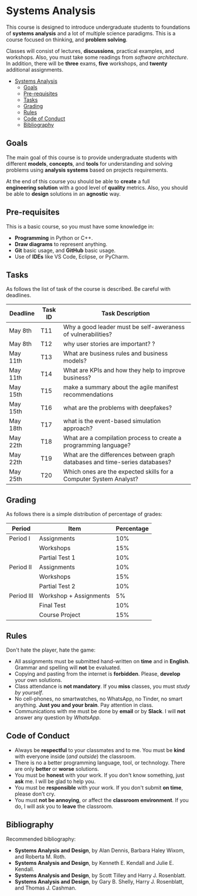 # Systems Analysis

This course is designed to introduce undergraduate students to foundations of 
__systems analysis__ and a lot of multiple science paradigms.
This is a course focused on thinking, and __problem solving__. 

Classes will consist of lectures, __discussions__, practical examples, and workshops. 
Also, you must take some readings from _software architecture_.
In addition, there will be __three__ exams, 
__five__ workshops, and __twenty__ additional assignments. 


- [Systems Analysis](#systems-analysis)
  - [Goals](#goals)
  - [Pre-requisites](#pre-requisites)
  - [Tasks](#tasks)
  - [Grading](#grading)
  - [Rules](#rules)
  - [Code of Conduct](#code-of-conduct)
  - [Bibliography](#bibliography)


## Goals

The main goal of this course is to provide undergraduate students with different __models__, 
__concepts__, and __tools__ for understanding and solving problems using 
__analysis systems__ based on projects requirements.

At the end of this course you should be able to __create__ a full  
__engineering solution__ with a good level of __quality__ metrics. 
Also, you should be able to __design__ solutions in an __agnostic__ way.

## Pre-requisites

This is a basic course, so you must have some knowledge in:
- __Programming__ in Python or C++.
- __Draw diagrams__ to represent anything.
- __Git__ basic usage, and __GitHub__ basic usage.
- Use of __IDEs__ like VS Code, Eclipse, or PyCharm.

## Tasks

As follows the list of task of the course is described. Be careful with deadlines.

| Deadline   | Task ID  |   Task Description                                                            | 
| ---------- | -------- |   --------------------------------------------------------------------------- | 
| May 8th    | T11      |   Why a good leader must be self-aweraness of vulnerabilities?                | 
| May 8th    | T12      |   why user stories are important?            ?                                | 
| May 11th   | T13      |   What are business rules and business models?                                | 
| May 11th   | T14      |   What are KPIs and how they help to improve business?                        | 
| May 15th   | T15      |   make a summary about the agile manifest recommendations                     | 
| May 15th   | T16      |   what are the problems with deepfakes?                                       | 
| May 18th   | T17      |   what is the event-based simulation approach?                                | 
| May 22th   | T18      |   What are a compilation process to create a programming language?            | 
| May 22th   | T19      |   What are the differences between graph databases and time-series databases? | 
| May 25th   | T20      |   Which ones are the expected skills for a Computer System Analyst?           | 

## Grading

As follows there is a simple distribution of percentage of grades:


| Period    | Item                   | Percentage |
| --------- | ---------------------- | ---------- |
| Period I  | Assignments            | 10%        |
|           | Workshops              | 15%        |
|           | Partial Test 1         | 10%        |
| Period II | Assignments            | 10%        |
|           | Workshops              | 15%        |
|           | Partial Test 2         | 10%        |
| Period III| Workshop + Assignments | 5%         |
|           | Final Test             | 10%        |
|           | Course Project         | 15%        |


## Rules 

Don't hate the player, hate the game:

- All assignments must be submitted hand-written on **time** and in **English**. Grammar and spelling will **not** be evaluated.
- Copying and pasting from the internet is **forbidden**. Please, **develop** your own solutions.
- Class attendance is **not mandatory**. If you **miss** classes, you must _study by yourself_.
- No cell-phones, no smartwatches, no WhatsApp, no Tinder, no smart anything. **Just you and your brain**. Pay attention in class.
- Communications with me must be done by **email** or by **Slack**. I will **not** answer any question by _WhatsApp_.

## Code of Conduct

- Always be **respectful** to your classmates and to me. You must be **kind** with everyone inside (_and outside_) the classroom.
- There is no a better programming language, tool, or technology. There are only **better** or **worse** solutions.
- You must be **honest** with your work. If you don't know something, just **ask** me. I will be glad to help you.
- You must be **responsible** with your work. If you don't submit **on time**, please don't cry.
- You must **not be annoying**, or affect the **classroom environment**. If you do, I will ask you to **leave** the classroom.

## Bibliography

Recommended bibliography:
- __Systems Analysis and Design__, 
  by Alan Dennis, Barbara Haley Wixom, and Roberta M. Roth.
- __Systems Analysis and Design__, 
  by Kenneth E. Kendall and Julie E. Kendall.
- __Systems Analysis and Design__, 
  by Scott Tilley and Harry J. Rosenblatt.
- __Systems Analysis and Design__, 
  by Gary B. Shelly, Harry J. Rosenblatt, and Thomas J. Cashman.
